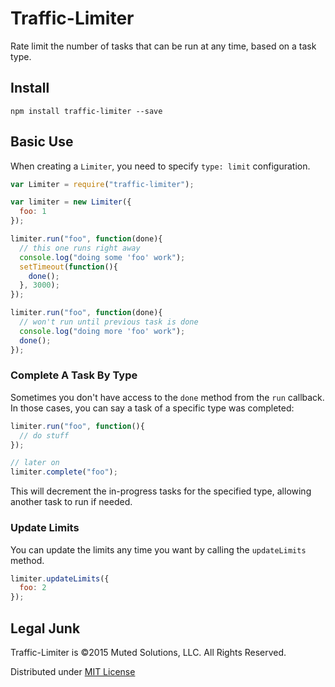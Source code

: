 # Traffic-Limiter

Rate limit the number of tasks that can be run at any time,
based on a task type. 

## Install

`npm install traffic-limiter --save`

## Basic Use

When creating a `Limiter`, you need to specify `type: limit`
configuration.

```js
var Limiter = require("traffic-limiter");

var limiter = new Limiter({
  foo: 1
});

limiter.run("foo", function(done){
  // this one runs right away
  console.log("doing some 'foo' work");
  setTimeout(function(){
    done();
  }, 3000);
});

limiter.run("foo", function(done){
  // won't run until previous task is done
  console.log("doing more 'foo' work");
  done();
});
```

### Complete A Task By Type

Sometimes you don't have access to the `done` method from the
`run` callback. In those cases, you can say a task of a specific
type was completed:

```js
limiter.run("foo", function(){
  // do stuff
});

// later on
limiter.complete("foo");
```

This will decrement the in-progress tasks for the specified 
type, allowing another task to run if needed.

### Update Limits

You can update the limits any time you want by calling the
`updateLimits` method.

```js
limiter.updateLimits({
  foo: 2
});
```

## Legal Junk

Traffic-Limiter is &copy;2015 Muted Solutions, LLC. All Rights Reserved.

Distributed under [MIT License](http://mutedsolutions.mit-license.org)
